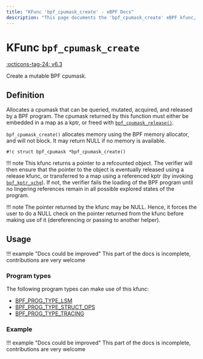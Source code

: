 ```yaml
---
title: "KFunc 'bpf_cpumask_create' - eBPF Docs"
description: "This page documents the 'bpf_cpumask_create' eBPF kfunc, including its defintion, usage, program types that can use it, and examples."
---
```

# KFunc `bpf_cpumask_create`

<!-- [FEATURE_TAG](bpf_cpumask_create) -->
[:octicons-tag-24: v6.3](https://github.com/torvalds/linux/commit/516f4d3397c9e90f4da04f59986c856016269aa1)
<!-- [/FEATURE_TAG] -->

Create a mutable BPF cpumask.

## Definition

Allocates a cpumask that can be queried, mutated, acquired, and released by
a BPF program. The cpumask returned by this function must either be embedded
in a map as a kptr, or freed with [`bpf_cpumask_release()`](bpf_cpumask_release.md).

`bpf_cpumask_create()` allocates memory using the BPF memory allocator, and
will not block. It may return NULL if no memory is available.

<!-- [KFUNC_DEF] -->
`#!c struct bpf_cpumask *bpf_cpumask_create()`

!!! note
	This kfunc returns a pointer to a refcounted object. The verifier will then ensure that the pointer to the object 
	is eventually released using a release kfunc, or transferred to a map using a referenced kptr 
	(by invoking [`bpf_kptr_xchg`](../../helper-function/bpf_kptr_xchg.md)). If not, the verifier fails the 
	loading of the BPF program until no lingering references remain in all possible explored states of the program.

!!! note
	The pointer returned by the kfunc may be NULL. Hence, it forces the user to do a NULL check on the pointer returned 
	from the kfunc before making use of it (dereferencing or passing to another helper).
<!-- [/KFUNC_DEF] -->

## Usage

!!! example "Docs could be improved"
    This part of the docs is incomplete, contributions are very welcome

### Program types

The following program types can make use of this kfunc:

<!-- [KFUNC_PROG_REF] -->
- [BPF_PROG_TYPE_LSM](../program-type/BPF_PROG_TYPE_LSM.md)
- [BPF_PROG_TYPE_STRUCT_OPS](../program-type/BPF_PROG_TYPE_STRUCT_OPS.md)
- [BPF_PROG_TYPE_TRACING](../program-type/BPF_PROG_TYPE_TRACING.md)
<!-- [/KFUNC_PROG_REF] -->

### Example

!!! example "Docs could be improved"
    This part of the docs is incomplete, contributions are very welcome

